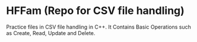 # HFFam (Repo for CSV file handling)
Practice files in CSV file handling in C++.
It Contains Basic Operations such as Create, Read, Update and Delete.
